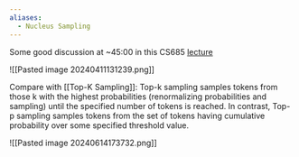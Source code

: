 ```yaml
---
aliases:
  - Nucleus Sampling
---
```

Some good discussion at ~45:00 in this CS685 [lecture](https://www.youtube.com/live/WoJrlvu7ODI?si=7oeVAKibbhkmGDzp)

![[Pasted image 20240411131239.png]]

Compare with [[Top-K Sampling]]: Top-k sampling samples tokens from those k with the highest probabilities (renormalizing probabilities and sampling) until the specified number of tokens is reached. In contrast, Top-p sampling samples tokens from the set of tokens having cumulative probability over some specified threshold value.

![[Pasted image 20240614173732.png]]
